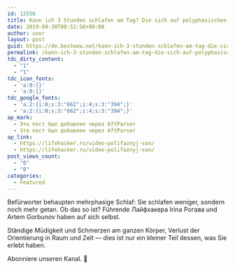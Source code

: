 ```yaml
---
id: 12556
title: Kann ich 3 Stunden schlafen am Tag? Die sich auf polyphasischen Schlaf
date: 2019-09-30T08:52:58+00:00
author: user
layout: post
guid: https://de.bestwow.net/kann-ich-3-stunden-schlafen-am-tag-die-sich-auf-polyphasischen-schlaf/
permalink: /kann-ich-3-stunden-schlafen-am-tag-die-sich-auf-polyphasischen-schlaf/
tdc_dirty_content:
  - "1"
  - "1"
tdc_icon_fonts:
  - 'a:0:{}'
  - 'a:0:{}'
tdc_google_fonts:
  - 'a:2:{i:0;s:3:"662";i:4;s:3:"394";}'
  - 'a:2:{i:0;s:3:"662";i:4;s:3:"394";}'
ap_mark:
  - Это пост был добавлен через AftParser
  - Это пост был добавлен через AftParser
ap_link:
  - https://lifehacker.ru/video-polifaznyj-son/
  - https://lifehacker.ru/video-polifaznyj-son/
post_views_count:
  - "8"
  - "8"
categories:
  - Featured
---
```

Befürworter behaupten mehrphasige Schlaf: Sie schlafen weniger, sondern noch mehr getan. Ob das so ist? Führende Лайфхакера Irina Рогава und Artem Gorbunov haben auf sich selbst.

Ständige Müdigkeit und Schmerzen am ganzen Körper, Verlust der Orientierung in Raum und Zeit — dies ist nur ein kleiner Teil dessen, was Sie erlebt haben.</p> 

Abonniere unseren Kanal. 🤗